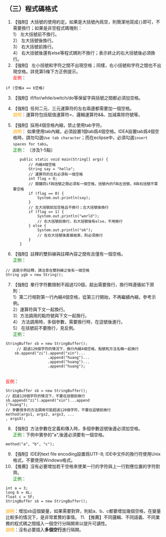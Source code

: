 ## （三）程式碼格式
1. 【強制】大括號的使用約定。如果是大括號內爲空，則簡潔地寫成`{}`即可，不需要換行；如果是非空程式碼塊則：
<br>1） 左大括號前不換行。
<br>2） 左大括號後換行。
<br>3） 右大括號前換行。
<br>4） 右大括號後還有else等程式碼則不換行；表示終止的右大括號後必須換行。 
2. 【強制】 左小括號和字符之間不出現空格；同樣，右小括號和字符之間也不出現空格。詳見第5條下方正例提示。
<br><span style="color:red">反例</span>：
```
if (空格a == b空格)
```
3. 【強制】if/for/while/switch/do等保留字與括號之間都必須加空格。 
4. 【強制】任何二元、三元運算符的左右兩邊都需要加一個空格。 
   <br><span style="color:orange">說明</span>：運算符包括賦值運算符=、邏輯運算符&&、加減乘除符號等。
5. 【強制】採用4個空格內縮，禁止使用tab字符。 
   <br><span style="color:orange">說明</span>：
    如果使用tab內縮，必須設置1個tab爲4個空格。IDEA設置tab爲4個空格時，請勿勾選`Use tab character`；而在eclipse中，必須勾選`insert spaces for tabs`。 
   <br><span style="color:green">正例</span>： （涉及1-5點）

          public static void main(String[] args) {
              // 內縮4個空格
              String say = "hello";
              // 運算符的左右必須有一個空格
              int flag = 0;
              // 關鍵詞if與括號之間必須有一個空格，括號內的f與左括號，0與右括號不需要空格
              if (flag == 0) {
                  System.out.println(say);
              }
              // 左大括號前加空格且不換行；左大括號後換行
              if (flag == 1) {
                  System.out.println("world");
                  // 右大括號前換行，右大括號後有else，不用換行
              } else {
                  System.out.println("ok");
                  // 在右大括號後直接結束，則必須換行
              }
          }

6. 【強制】註釋的雙斜線與註釋內容之間有且僅有一個空格。 
 <br><span style="color:green">正例</span>：
```
// 這是示例註釋，請注意在雙斜線之後有一個空格  
String ygb = new String(); 
```
7. 【強制】單行字符數限制不超過120個，超出需要換行，換行時遵循如下原則：
<br>1）第二行相對第一行內縮4個空格，從第三行開始，不再繼續內縮，參考示例。
<br>2）運算符與下文一起換行。
<br>3）方法調用的點符號與下文一起換行。
<br>4） 方法調用時，多個參數，需要換行時，在逗號後進行。
<br>5） 在括號前不要換行，見反例。
<br><span style="color:green">正例</span>：
```
StringBuffer sb = new StringBuffer();
     // 超過120個字符的情況下，換行內縮4個空格，點號和方法名稱一起換行
    sb.append("zi").append("xin")...
                   .append("huang")...
                   .append("huang")...
                   .append("huang");
```
<br><span style="color:red">反例</span>：
```
StringBuffer sb = new StringBuffer();  
// 超過120個字符的情況下，不要在括號前換行  
sb.append("zi").append("xin")...append      
("huang");    
// 參數很多的方法調用可能超過120個字符，不要在逗號前換行  
method(args1, args2, args3, ... 
, argsX); 
```
8. 【強制】方法參數在定義和傳入時，多個參數逗號後邊必須加空格。 
<br><span style="color:green">正例</span>：下例中實參的"a",後邊必須要有一個空格。 
```
method("a", "b", "c"); 
```
9. 【強制】IDE的text file encoding設置爲UTF-8; IDE中文件的換行符使用Unix格式，不要使用Windows格式。 
10. 【推薦】沒有必要增加若干空格來使某一行的字符與上一行對應位置的字符對齊。 
<br><span style="color:green">正例</span>： 
```
int a = 3;  
long b = 4L;  
float c = 5F;  
StringBuffer sb = new StringBuffer();
```
<span style="color:orange">說明</span>：增加sb這個變量，如果需要對齊，則給a、b、c都要增加幾個空格，在變量比較多的情況下，是非常累贅的事情。 
11. 【推薦】不同邏輯、不同語義、不同業務的程式碼之間插入一個空行分隔開來以提升可讀性。 
<br><span style="color:orange">說明</span>：沒有必要插入**多個空行**進行隔開。 